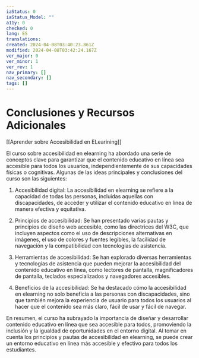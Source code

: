 ```yaml
---
iaStatus: 0
iaStatus_Model: ""
a11y: 0
checked: 0
lang: ES
translations: 
created: 2024-04-08T03:40:23.861Z
modified: 2024-04-08T03:42:24.167Z
ver_major: 0
ver_minor: 1
ver_rev: 1
nav_primary: []
nav_secondary: []
tags: []
---
```

# Conclusiones y Recursos Adicionales

[[Aprender sobre Accesibilidad en ELearining]]

El curso sobre accesibilidad en elearning ha abordado una serie de conceptos clave para garantizar que el contenido educativo en línea sea accesible para todos los usuarios, independientemente de sus capacidades físicas o cognitivas. Algunas de las ideas principales y conclusiones del curso son las siguientes:

  

1. Accesibilidad digital: La accesibilidad en elearning se refiere a la capacidad de todas las personas, incluidas aquellas con discapacidades, de acceder y utilizar el contenido educativo en línea de manera efectiva y equitativa.

  

2. Principios de accesibilidad: Se han presentado varias pautas y principios de diseño web accesible, como las directrices del W3C, que incluyen aspectos como el uso de descripciones alternativas en imágenes, el uso de colores y fuentes legibles, la facilidad de navegación y la compatibilidad con tecnologías de asistencia.

  

3. Herramientas de accesibilidad: Se han explorado diversas herramientas y tecnologías de asistencia que pueden mejorar la accesibilidad del contenido educativo en línea, como lectores de pantalla, magnificadores de pantalla, teclados especializados y navegadores accesibles.

  

4. Beneficios de la accesibilidad: Se ha destacado cómo la accesibilidad en elearning no solo beneficia a las personas con discapacidades, sino que también mejora la experiencia de usuario para todos los usuarios al hacer que el contenido sea más claro, fácil de usar y fácil de navegar.

  

En resumen, el curso ha subrayado la importancia de diseñar y desarrollar contenido educativo en línea que sea accesible para todos, promoviendo la inclusión y la igualdad de oportunidades en el entorno digital. Al tomar en cuenta los principios y pautas de accesibilidad en elearning, se puede crear un entorno educativo en línea más accesible y efectivo para todos los estudiantes.